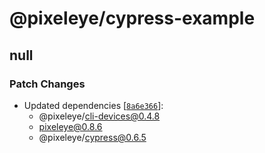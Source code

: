 # @pixeleye/cypress-example

## null

### Patch Changes

- Updated dependencies [[`8a6e366`](https://github.com/pixeleye-io/pixeleye/commit/8a6e3662715cb4f9a584bdb21b19b2c9776a9fa4)]:
  - @pixeleye/cli-devices@0.4.8
  - pixeleye@0.8.6
  - @pixeleye/cypress@0.6.5
